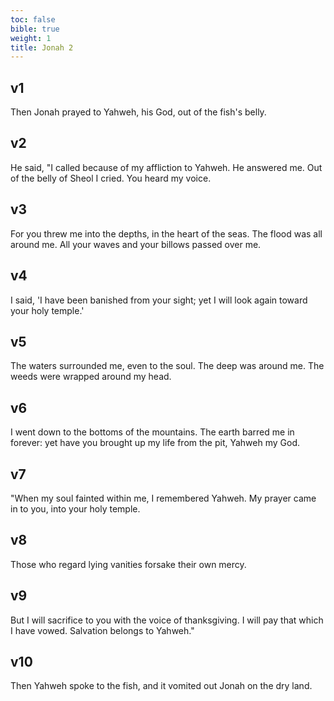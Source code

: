 ```yaml
---
toc: false
bible: true
weight: 1
title: Jonah 2
---
```




## v1 
Then Jonah prayed to Yahweh, his God, out of the fish's belly. 

## v2 
He said, "I called because of my affliction to Yahweh. He answered me. Out of the belly of Sheol I cried. You heard my voice. 

## v3 
For you threw me into the depths, in the heart of the seas. The flood was all around me. All your waves and your billows passed over me. 

## v4 
I said, 'I have been banished from your sight; yet I will look again toward your holy temple.' 

## v5 
The waters surrounded me, even to the soul. The deep was around me. The weeds were wrapped around my head. 

## v6 
I went down to the bottoms of the mountains. The earth barred me in forever: yet have you brought up my life from the pit, Yahweh my God. 

## v7 
"When my soul fainted within me, I remembered Yahweh. My prayer came in to you, into your holy temple. 

## v8 
Those who regard lying vanities forsake their own mercy. 

## v9 
But I will sacrifice to you with the voice of thanksgiving. I will pay that which I have vowed. Salvation belongs to Yahweh." 

## v10 
Then Yahweh spoke to the fish, and it vomited out Jonah on the dry land.
